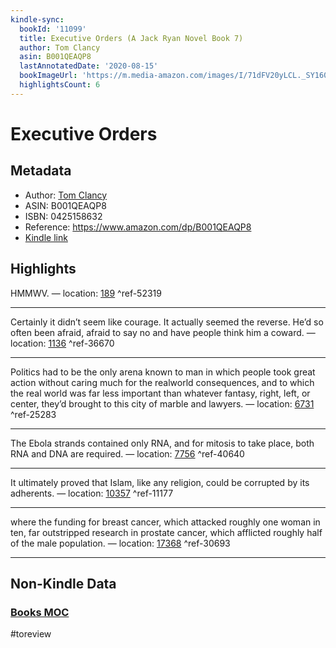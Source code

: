 ```yaml
---
kindle-sync:
  bookId: '11099'
  title: Executive Orders (A Jack Ryan Novel Book 7)
  author: Tom Clancy
  asin: B001QEAQP8
  lastAnnotatedDate: '2020-08-15'
  bookImageUrl: 'https://m.media-amazon.com/images/I/71dFV20yLCL._SY160.jpg'
  highlightsCount: 6
---
```

# Executive Orders
## Metadata
* Author: [Tom Clancy](https://www.amazon.comundefined)
* ASIN: B001QEAQP8
* ISBN: 0425158632
* Reference: https://www.amazon.com/dp/B001QEAQP8
* [Kindle link](kindle://book?action=open&asin=B001QEAQP8)

## Highlights
HMMWV. — location: [189](kindle://book?action=open&asin=B001QEAQP8&location=189) ^ref-52319

---
Certainly it didn’t seem like courage. It actually seemed the reverse. He’d so often been afraid, afraid to say no and have people think him a coward. — location: [1136](kindle://book?action=open&asin=B001QEAQP8&location=1136) ^ref-36670

---
Politics had to be the only arena known to man in which people took great action without caring much for the realworld consequences, and to which the real world was far less important than whatever fantasy, right, left, or center, they’d brought to this city of marble and lawyers. — location: [6731](kindle://book?action=open&asin=B001QEAQP8&location=6731) ^ref-25283

---
The Ebola strands contained only RNA, and for mitosis to take place, both RNA and DNA are required. — location: [7756](kindle://book?action=open&asin=B001QEAQP8&location=7756) ^ref-40640

---
It ultimately proved that Islam, like any religion, could be corrupted by its adherents. — location: [10357](kindle://book?action=open&asin=B001QEAQP8&location=10357) ^ref-11177

---
where the funding for breast cancer, which attacked roughly one woman in ten, far outstripped research in prostate cancer, which afflicted roughly half of the male population. — location: [17368](kindle://book?action=open&asin=B001QEAQP8&location=17368) ^ref-30693

---
## Non-Kindle Data
### [Books MOC](Books%20MOC.md)
#toreview
